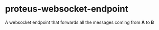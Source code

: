 # proteus-websocket-endpoint
A websocket endpoint that forwards all the messages coming from **A** to **B**
